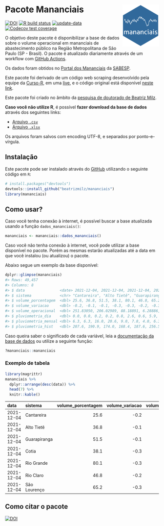 
<!-- README.md is generated from README.Rmd. Please edit that file -->

# Pacote Mananciais <img src="man/figures/hexlogo.png" align="right" width = "120px"/>

<!-- badges: start -->

[![DOI](https://zenodo.org/badge/DOI/10.5281/zenodo.4733056.svg)](https://doi.org/10.5281/zenodo.4733056)
[![R build
status](https://github.com/beatrizmilz/mananciais/workflows/R-CMD-check/badge.svg)](https://github.com/beatrizmilz/mananciais/actions)
[![update-data](https://github.com/beatrizmilz/mananciais/actions/workflows/2-update_data.yaml/badge.svg)](https://github.com/beatrizmilz/mananciais/actions/workflows/2-update_data.yaml)
[![Codecov test
coverage](https://codecov.io/gh/beatrizmilz/mananciais/branch/master/graph/badge.svg)](https://codecov.io/gh/beatrizmilz/mananciais?branch=master)
<!-- badges: end -->

O objetivo deste pacote é disponibilizar a base de dados sobre o volume
operacional em mananciais de abastecimento público na Região
Metropolitana de São Paulo (SP - Brasil). O pacote é atualizado
diariamente através de um workflow com [GitHub
Actions](https://github.com/beatrizmilz/mananciais/actions).

Os dados foram obtidos no [Portal dos
Mananciais](http://mananciais.sabesp.com.br/Situacao) da
[SABESP](http://site.sabesp.com.br/site/Default.aspx).

Este pacote foi derivado de um código web scraping desenvolvido pela
equipe da [Curso-R](https://www.curso-r.com/), em uma
[live](https://youtu.be/jvZIxrMmOcQ), e o código original está
disponível [neste
link](https://github.com/curso-r/lives/blob/master/drafts/20200730_scraper_sabesp.R).

Este pacote foi criado no âmbito da [pesquisa de doutorado de Beatriz
Milz](https://beatrizmilz.github.io/tese/).

**Caso você não utilize R**, é possível **fazer download da base de
dados** através dos seguintes links:

  - [Arquivo
    `.csv`](https://github.com/beatrizmilz/mananciais/raw/master/inst/extdata/mananciais.csv)
  - [Arquivo
    `.xlsx`](https://github.com/beatrizmilz/mananciais/blob/master/inst/extdata/mananciais.xlsx?raw=true)

Os arquivos foram salvos com encoding UTF-8, e separados por
ponto-e-vírgula.

## Instalação

Este pacote pode ser instalado através do [GitHub](https://github.com/)
utilizando o seguinte código em `R`:

``` r
# install.packages("devtools")
devtools::install_github("beatrizmilz/mananciais")
library(mananciais)
```

## Como usar?

Caso você tenha conexão à internet, é possível buscar a base atualizada
usando a função `dados_mananciais()`:

``` r
mananciais <- mananciais::dados_mananciais() 
```

Caso você não tenha conexão à internet, você pode utilizar a base
disponível no pacote. Porém as mesmas estarão atualizadas até a data em
que você instalou (ou atualizou) o pacote.

Abaixo segue um exemplo da base disponível:

``` r
dplyr::glimpse(mananciais)
#> Rows: 49,457
#> Columns: 8
#> $ data                <date> 2021-12-04, 2021-12-04, 2021-12-04, 2021-12-04, 2…
#> $ sistema             <chr> "Cantareira", "Alto Tietê", "Guarapiranga", "Cotia…
#> $ volume_porcentagem  <dbl> 25.6, 36.8, 51.5, 38.1, 80.1, 46.8, 65.2, 25.8, 36…
#> $ volume_variacao     <dbl> -0.2, -0.1, -0.1, -0.3, -0.3, -0.2, -0.3, -0.1, -0…
#> $ volume_operacional  <dbl> 251.83050, 206.02989, 88.18891, 6.28886, 89.84675,…
#> $ pluviometria_dia    <dbl> 0.0, 0.0, 0.2, 0.2, 0.8, 2.6, 0.6, 5.9, 0.4, 0.0, …
#> $ pluviometria_mensal <dbl> 6.3, 6.3, 16.0, 20.6, 9.0, 7.8, 4.0, 6.3, 6.3, 15.…
#> $ pluviometria_hist   <dbl> 207.6, 190.9, 174.0, 168.4, 187.6, 256.5, 210.6, 2…
```

Caso queira saber o significado de cada variável, leia a [documentação
da base de
dados](https://beatrizmilz.github.io/mananciais/reference/mananciais.html)
ou utilize a seguinte função:

``` r
?mananciais::mananciais
```

### Exemplo de tabela

``` r
library(magrittr)
mananciais %>% 
  dplyr::arrange(desc(data)) %>% 
  head(7) %>%
  knitr::kable()
```

| data       | sistema      | volume\_porcentagem | volume\_variacao | volume\_operacional | pluviometria\_dia | pluviometria\_mensal | pluviometria\_hist |
| :--------- | :----------- | ------------------: | ---------------: | ------------------: | ----------------: | -------------------: | -----------------: |
| 2021-12-04 | Cantareira   |                25.6 |            \-0.2 |           251.83050 |               0.0 |                  6.3 |              207.6 |
| 2021-12-04 | Alto Tietê   |                36.8 |            \-0.1 |           206.02989 |               0.0 |                  6.3 |              190.9 |
| 2021-12-04 | Guarapiranga |                51.5 |            \-0.1 |            88.18891 |               0.2 |                 16.0 |              174.0 |
| 2021-12-04 | Cotia        |                38.1 |            \-0.3 |             6.28886 |               0.2 |                 20.6 |              168.4 |
| 2021-12-04 | Rio Grande   |                80.1 |            \-0.3 |            89.84675 |               0.8 |                  9.0 |              187.6 |
| 2021-12-04 | Rio Claro    |                46.8 |            \-0.2 |             6.40038 |               2.6 |                  7.8 |              256.5 |
| 2021-12-04 | São Lourenço |                65.2 |            \-0.3 |            57.91879 |               0.6 |                  4.0 |              210.6 |

## Como citar o pacote

[![DOI](https://zenodo.org/badge/DOI/10.5281/zenodo.4733056.svg)](https://doi.org/10.5281/zenodo.4733056)
